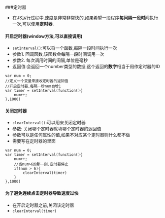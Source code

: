 ###定时器
- 在JS运行过程中,速度是非常非常快的,如果希望一段程序**每间隔一段时间**执行一次,可以使用**定时器**.
#### 开启定时器(window方法,可以直接调用)
- `setInterval()`:可以将一个函数,每隔一段时间执行一次
- 参数1. 回调函数,该函数会每隔一段时间调用一次
- 参数2. 每次调用时间的间隔,单位是毫秒
- 返回值:会返回一个number类型的数据,这个返回的**数字**相当于用作定时器的ID
```
var num = 0;
//定义一个变量来接收定时器的返回值
//开启定时器,每隔一秒num自增1
var timer = setInterval(function(){
    num++;
},1000)
```
#### 关闭定时器
- `clearInterval()`:可以用来关闭定时器
- 参数: 关闭哪个定时器就填哪个定时器的返回值
- 参数可以是任何属性的值,如果不对应某个定时器则什么都不做
- 需要写在定时器的里面
```
var num = 0;
var timer = setInterval(function(){
    num++;
    //当num>6的那一刻,定时器停止
    if(num > 6){
        clearInterval(timer)
    }
},1000)
```
#### 为了避免连续点击定时器导致速度过快
- 在开启定时器之前,关闭该定时器
- `clearInterval(timer)`
